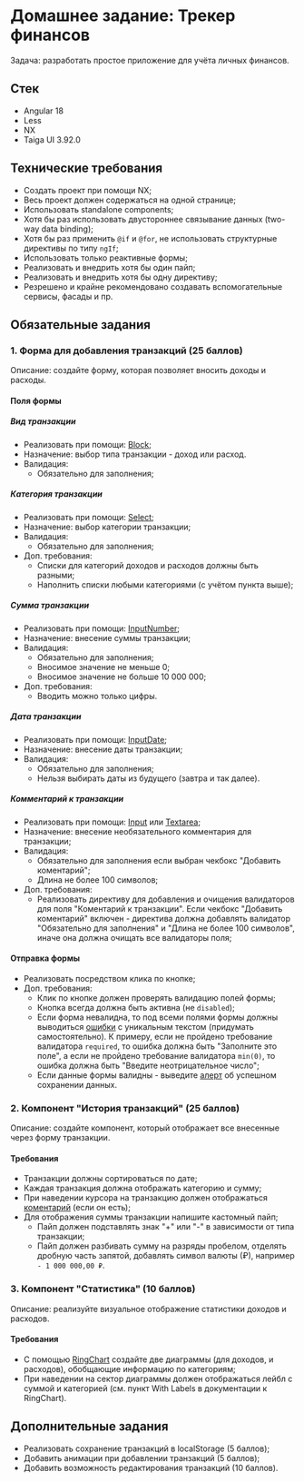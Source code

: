 # Домашнее задание: Трекер финансов

Задача: разработать простое приложение для учёта личных финансов.

## Стек

- Angular 18
- Less
- NX
- Taiga UI 3.92.0

## Технические требования

- Создать проект при помощи NX;
- Весь проект должен содержаться на одной странице;
- Использовать standalone components;
- Хотя бы раз использовать двустороннее связывание данных (two-way data binding);
- Хотя бы раз применить `@if` и `@for`, не использовать структурные директивы по типу `ngIf`;
- Использовать только реактивные формы;
- Реализовать и внедрить хотя бы один пайп;
- Реализовать и внедрить хотя бы одну директиву;
- Резрешено и крайне рекомендовано создавать вспомогательные сервисы, фасады и пр.

## Обязательные задания

### 1. Форма для добавления транзакций (25 баллов)

Описание: создайте форму, которая позволяет вносить доходы и расходы.

#### Поля формы

##### Вид транзакции

- Реализовать при помощи: [Block](https://taiga-ui.dev/components/block#groups);
- Назначение: выбор типа транзакции - доход или расход.
- Валидация:
    - Обязательно для заполнения;

##### Категория транзакции

- Реализовать при помощи: [Select](https://taiga-ui.dev/components/select);
- Назначение: выбор категории транзакции;
- Валидация:
    - Обязательно для заполнения;
- Доп. требования:
    - Списки для категорий доходов и расходов должны быть разными;
    - Наполнить списки любыми категориями (с учётом пункта выше);

##### Сумма транзакции

- Реализовать при помощи: [InputNumber](https://taiga-ui.dev/components/input-number#currency);
- Назначение: внесение суммы транзакции;
- Валидация:
    - Обязательно для заполнения;
    - Вносимое значение не меньше 0;
    - Вносимое значение не больше 10 000 000;
- Доп. требования:
    - Вводить можно только цифры.

##### Дата транзакции

- Реализовать при помощи: [InputDate](https://taiga-ui.dev/components/input-date);
- Назначение: внесение даты транзакции;
- Валидация:
    - Обязательно для заполнения;
    - Нельзя выбирать даты из будущего (завтра и так далее).

##### Комментарий к транзакции

- Реализовать при помощи: [Input](https://taiga-ui.dev/components/input) или [Textarea](https://taiga-ui.dev/components/textarea);
- Назначение: внесение необязательного комментария для транзакции;
- Валидация:
    - Обязательно для заполнения если выбран чекбокс "Добавить коментарий";
    - Длина не более 100 символов;
- Доп. требования:
    - Реализовать директиву для добавления и очищения валидаторов для поля "Коментарий к транзакции". Если чекбокс "Добавить коментарий" включен - директива должна добавлять валидатор "Обязательно для заполнения" и "Длина не более 100 символов", иначе она должна очищать все валидаторы поля;

#### Отправка формы

- Реализовать посредством клика по кнопке;
- Доп. требования:
    - Клик по кнопке должен проверять валидацию полей формы;
    - Кнопка всегда должна быть активна (не `disabled`);
    - Если форма невалидна, то под всеми полями формы должны выводиться [ошибки](https://taiga-ui.dev/pipes/field-error) с уникальным текстом (придумать самостоятельно). К примеру, если не пройдено требование валидатора `required`, то ошибка должна быть "Заполните это поле", а если не пройдено требование валидатора `min(0)`, то ошибка должна быть "Введите неотрицательное число";
    - Если данные формы валидны - выведите [алерт](https://taiga-ui.dev/components/alert) об успешном сохранении данных.

### 2. Компонент "История транзакций" (25 баллов)

Описание: создайте компонент, который отображает все внесенные через форму транзакции.

#### Требования

- Транзакции должны сортироваться по дате;
- Каждая транзакция должна отображать категорию и сумму;
- При наведении курсора на транзакцию должен отображаться [коментарий](https://taiga-ui.dev/directives/hint) (если он есть);
- Для отображения суммы транзакции напишите кастомный пайп;
    - Пайп должен подставлять знак "+" или "-" в зависимости от типа транзакции;
    - Пайп должен разбивать сумму на разряды пробелом, отделять дробную часть запятой, добавлять символ валюты (₽), например `- 1 000 000,00 ₽`.

### 3. Компонент "Статистика" (10 баллов)

Описание: реализуйте визуальное отображение статистики доходов и расходов.

#### Требования

- С помощью [RingChart](https://taiga-ui.dev/charts/ring-chart#labels) создайте две диаграммы (для доходов, и расходов), обобщающие информацию по категориям;
- При наведении на сектор диаграммы должен отображаться лейбл с суммой и категорией (см. пункт With Labels в документации к RingChart).

## Дополнительные задания

- Реализовать сохранение транзакций в localStorage (5 баллов);
- Добавить анимации при добавлении транзакций (5 баллов);
- Добавить возможность редактирования транзакций (10 баллов).
